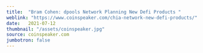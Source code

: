 ```yaml
---
title:  "Bram Cohen: dpools Network Planning New Defi Products "
weblink: "https://www.coinspeaker.com/chia-network-new-defi-products/"
date:   2021-07-12
thumbnail: "/assets/coinspeaker.jpg"
source: coinspeaker.com
jumbotron: false
---
```

